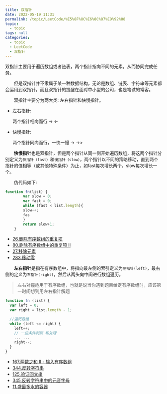 ```yaml
---
title: 双指针
date: 2022-05-19 11:31
permalink: /topic/LeetCode/%E5%8F%8C%E6%8C%87%E9%92%88
topic: 
  - topic
tags: null
categories: 
  - topic
  - LeetCode
  - 双指针
---
```

双指针主要用于遍历数组或者链表，两个指针指向不同的元素，从而协同完成任务。

　　但是双指针并不隶属于某一种数据结构，无论是数组、链表、字符串等元素都会运用到双指针，而且双指针的提醒在面对中小型的公司，也是笔试的常客。

　　双指针主要分为两大类: 左右指针和快慢指针。

* 左右指针:

  两个指针相向而行 ->   <-
* 快慢指针:

  两个指针同向而行，一快一慢  ->   ->>

　　**快慢指针**也是双指针，但是两个指针从同一侧开始遍历数组，将这两个指针分别定义为`快指针（fast）`和`慢指针（slow）`，两个指针以不同的策略移动，直到两个指针的值相等（或其他特殊条件）为止，如fast每次增长两个，slow每次增长一个。

　　伪代码如下:

```js
function fn(list) {
        var slow = 0;
        var fast = 0;
        while (fast < list.length){
	    slow++;
	    fas
        }
        return slow+1;
    }
```

* [26.删除有序数组的重复项](26.删除有序数组中的重复项)
* [80.删除有序数组中的重复项 II](80.删除有序数组中的重复项2)
* [27.移除元素](27.移除元素)
* [283.移动零](283.移动零)

　　**左右指针**是指在有序数组中，将指向最左侧的索引定义为`左指针(left)`，最右侧的定义为`右指针(right)`，然后从两头向中间进行数组遍历。

> 左右对撞适用于有序数组，也就是说当你遇到题目给定有序数组时，应该第一时间想到用左右指针解题
>

```js
function fn (list) {
  var left = 0;
  var right = list.length - 1;

  //遍历数组
  while (left <= right) {
    left++;
    // 一些条件判断 和处理
    ... ...
    right--;
  }
}
```

* [167.两数之和 II - 输入有序数组](167.两数之和%20II%20-%20输入有序数组)
* [344.反转字符串](344.反转字符串)
* [125.验证回文串](125.验证回文串)
* [345.反转字符串中的元音字母](345.反转字符串中的元音字母)
* [11.盛最多水的容器](11.盛最多水的容器)

　　
